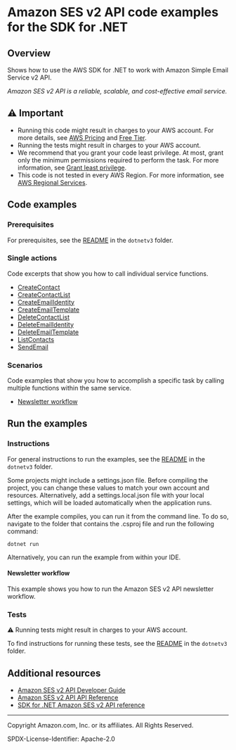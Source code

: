 # Amazon SES v2 API code examples for the SDK for .NET

## Overview

Shows how to use the AWS SDK for .NET to work with Amazon Simple Email Service v2 API.

<!--custom.overview.start-->
<!--custom.overview.end-->

_Amazon SES v2 API is a reliable, scalable, and cost-effective email service._

## ⚠ Important

* Running this code might result in charges to your AWS account. For more details, see [AWS Pricing](https://aws.amazon.com/pricing/) and [Free Tier](https://aws.amazon.com/free/).
* Running the tests might result in charges to your AWS account.
* We recommend that you grant your code least privilege. At most, grant only the minimum permissions required to perform the task. For more information, see [Grant least privilege](https://docs.aws.amazon.com/IAM/latest/UserGuide/best-practices.html#grant-least-privilege).
* This code is not tested in every AWS Region. For more information, see [AWS Regional Services](https://aws.amazon.com/about-aws/global-infrastructure/regional-product-services).

<!--custom.important.start-->
<!--custom.important.end-->

## Code examples

### Prerequisites

For prerequisites, see the [README](../README.md#Prerequisites) in the `dotnetv3` folder.


<!--custom.prerequisites.start-->
<!--custom.prerequisites.end-->

### Single actions

Code excerpts that show you how to call individual service functions.

- [CreateContact](NewsLetterWorkflow/Sesv2Scenario/SESv2Wrapper.cs#L30)
- [CreateContactList](NewsLetterWorkflow/Sesv2Scenario/SESv2Wrapper.cs#L74)
- [CreateEmailIdentity](NewsLetterWorkflow/Sesv2Scenario/SESv2Wrapper.cs#L116)
- [CreateEmailTemplate](NewsLetterWorkflow/Sesv2Scenario/SESv2Wrapper.cs#L172)
- [DeleteContactList](NewsLetterWorkflow/Sesv2Scenario/SESv2Wrapper.cs#L223)
- [DeleteEmailIdentity](NewsLetterWorkflow/Sesv2Scenario/SESv2Wrapper.cs#L265)
- [DeleteEmailTemplate](NewsLetterWorkflow/Sesv2Scenario/SESv2Wrapper.cs#L307)
- [ListContacts](NewsLetterWorkflow/Sesv2Scenario/SESv2Wrapper.cs#L344)
- [SendEmail](NewsLetterWorkflow/Sesv2Scenario/SESv2Wrapper.cs#L381)

### Scenarios

Code examples that show you how to accomplish a specific task by calling multiple
functions within the same service.

- [Newsletter workflow](NewsLetterWorkflow/Sesv2Scenario/NewsletterWorkflow.cs)


<!--custom.examples.start-->
<!--custom.examples.end-->

## Run the examples

### Instructions

For general instructions to run the examples, see the
[README](../README.md#building-and-running-the-code-examples) in the `dotnetv3` folder.

Some projects might include a settings.json file. Before compiling the project,
you can change these values to match your own account and resources. Alternatively,
add a settings.local.json file with your local settings, which will be loaded automatically
when the application runs.

After the example compiles, you can run it from the command line. To do so, navigate to
the folder that contains the .csproj file and run the following command:

```
dotnet run
```

Alternatively, you can run the example from within your IDE.


<!--custom.instructions.start-->
<!--custom.instructions.end-->



#### Newsletter workflow

This example shows you how to run the Amazon SES v2 API newsletter workflow.


<!--custom.scenario_prereqs.sesv2_NewsletterWorkflow.start-->
<!--custom.scenario_prereqs.sesv2_NewsletterWorkflow.end-->


<!--custom.scenarios.sesv2_NewsletterWorkflow.start-->
<!--custom.scenarios.sesv2_NewsletterWorkflow.end-->

### Tests

⚠ Running tests might result in charges to your AWS account.


To find instructions for running these tests, see the [README](../README.md#Tests)
in the `dotnetv3` folder.



<!--custom.tests.start-->
<!--custom.tests.end-->

## Additional resources

- [Amazon SES v2 API Developer Guide](https://docs.aws.amazon.com/ses/latest/dg/Welcome.html)
- [Amazon SES v2 API API Reference](https://docs.aws.amazon.com/ses/latest/APIReference-V2/Welcome.html)
- [SDK for .NET Amazon SES v2 API reference](https://docs.aws.amazon.com/sdkfornet/v3/apidocs/items/Sesv2/NSesv2.html)

<!--custom.resources.start-->
<!--custom.resources.end-->

---

Copyright Amazon.com, Inc. or its affiliates. All Rights Reserved.

SPDX-License-Identifier: Apache-2.0